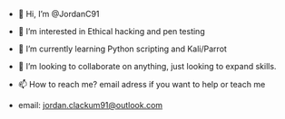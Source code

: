 - 👋 Hi, I’m @JordanC91
- 👀 I’m interested in Ethical hacking and pen testing
- 🌱 I’m currently learning Python scripting and Kali/Parrot
- 💞️ I’m looking to collaborate on anything, just looking to expand skills.
- 📫 How to reach me? email adress if you want to help or teach me

- email: jordan.clackum91@outlook.com

<!---
JordanC91/JordanC91 is a ✨ special ✨ repository because its `README.md` (this file) appears on your GitHub profile.
You can click the Preview link to take a look at your changes.
--->
